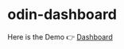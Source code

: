 # odin-dashboard

Here is the Demo 👉 [Dashboard](https://yisha17.github.io/odin-dashboard/ "Github home")